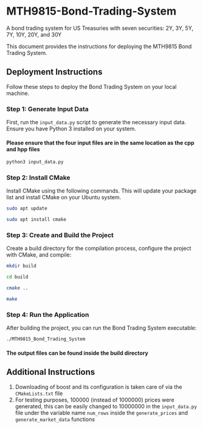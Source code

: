 # MTH9815-Bond-Trading-System
A bond trading system for US Treasuries with seven securities: 2Y, 3Y, 5Y, 7Y, 10Y, 20Y, and 30Y

This document provides the instructions for deploying the MTH9815 Bond Trading System.

## Deployment Instructions

Follow these steps to deploy the Bond Trading System on your local machine.

### Step 1: Generate Input Data

First, run the `input_data.py` script to generate the necessary input data. Ensure you have Python 3 installed on your system.

#### Please ensure that the four input files are in the same location as the cpp and hpp files

```bash
python3 input_data.py
```


### Step 2: Install CMake
Install CMake using the following commands. This will update your package list and install CMake on your Ubuntu system.

```bash
sudo apt update
```
```bash
sudo apt install cmake
```

### Step 3: Create and Build the Project
Create a build directory for the compilation process, configure the project with CMake, and compile:

```bash
mkdir build
```
```bash
cd build
```
```bash
cmake ..
```
```bash
make
```

### Step 4: Run the Application
After building the project, you can run the Bond Trading System executable:

```bash
./MTH9815_Bond_Trading_System
```
#### The output files can be found inside the build directory

## Additional Instructions

1. Downloading of boost and its configuration is taken care of via the `CMakeLists.txt` file
2. For testing purposes, 100000 (instead of 1000000) prices were generated, this can be easily changed to 10000000 in the `input_data.py` file under the variable name `num_rows` inside the `generate_prices` and `generate_market_data` functions 
